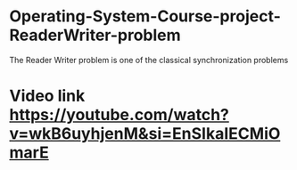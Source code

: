 # Operating-System-Course-project-ReaderWriter-problem
The Reader Writer problem is  one of the classical synchronization problems 
# Video link https://youtube.com/watch?v=wkB6uyhjenM&si=EnSIkaIECMiOmarE
